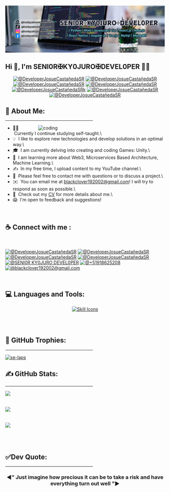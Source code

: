 ![Aditya Vikram Singh Banner](https://github.com/JosueCColcasDesarrollador/JosueCColcasDesarrollador/blob/main/Portada.png)

## Hi 👋, I'm SENI0R✠KY0JURO✠DEVEL0PER 👩‍💻

<p align="center">
  <a href="https://candida-noronha.web.app/" target="_blank"><img src="https://img.icons8.com/bubbles/50/000000/web.png" alt="@DeveloperJosueCastañedaSR"/></a>
	<a href="mailto:candida.noronha18@gmail.com" target="_blank"><img src="https://img.icons8.com/bubbles/50/000000/gmail.png" alt="@DeveloperJosueCastañedaSR"/></a>
	<a href="https://github.com/Candida18" target="_blank"><img src="https://img.icons8.com/bubbles/50/000000/github.png" alt="@DeveloperJosueCastañedaSR"/></a>
	<a href="https://linkedin.com/in/candida-ruth-noronha-b019101ab" target="_blank"><img src="https://img.icons8.com/bubbles/50/000000/linkedin.png" alt="@DeveloperJosueCastañedaSR"/></a>
	<a href="https://www.facebook.com/candida.noronha.77" target="_blank"><img src="https://img.icons8.com/bubbles/50/000000/facebook-new.png" alt="@DeveloperJosueCastañedaSRk"/></a>
	<a href="https://instagram.com/candyyyy__18" target="_blank"><img src="https://img.icons8.com/bubbles/50/000000/instagram.png" alt="@DeveloperJosueCastañedaSR"/></a>
	<a href="https://www.youtube.com/@SENI0R_KY0JURO_DEVEL0PER" target="_blank"><img src="https://img.icons8.com/bubbles/50/000000/youtube.png" alt="@DeveloperJosueCastañedaSR"/></a>
</p>

<h2 align="left">💫 About Me:</h2>
<hr size="2" width="55%" color="yellow">  
<img align="right" alt="coding" width="400" src="https://cdn.dribbble.com/users/2131993/screenshots/4948736/media/45dceb640723d72436c427add7966cf8.gif"> 

- 👨‍💻 &nbsp;Currently I continue studying self-taught.\
- 💡 &nbsp;I like to explore new technologies and develop solutions in an optimal way.\
- 🎓 &nbsp;I am currently delving into creating and coding Games: Unity.\
- 🌱 &nbsp;I am learning more about Web3, Microservices Based Architecture, Machine Learning.\
- ✍️ &nbsp;In my free time, I upload content to my YouTube channel.\
- 💬 &nbsp;Please feel free to contact me with questions or to discuss a project.\
- ✉️ &nbsp;You can email me at blackclover192002@gmail.com! I will try to respond as soon as possible.\
- 📄 &nbsp;Check out my [CV](https://onedrive.live.com/?authkey=%21AKntgUe4LOwU4xA&id=2C11D5C642133C04%213605&cid=2C11D5C642133C04&parId=root&parQt=sharedby&o=OneUp) for more details about me.\
- 😱 &nbsp;I'm open to feedback and suggestions!\
<br><br>

## ☕ Connect with me :

<br>

[![@DeveloperJosueCastañedaSR](https://img.icons8.com/fluency/48/000000/instagram-new.png "@DeveloperJosueCastañedaSR")](https://www.instagram.com/anushkawijegoonawardana97/) 
[![@DeveloperJosueCastañedaSR](https://img.icons8.com/fluency/48/000000/facebook.png "@DeveloperJosueCastañedaSR")](https://www.facebook.com/AnushkaWijegoonawardana97) 
[![@DeveloperJosueCastañedaSR](https://img.icons8.com/fluency/48/000000/linkedin.png "@DeveloperJosueCastañedaSR")](https://www.linkedin.com/in/anushkawijegoonawardana97/) 
[![@DeveloperJosueCastañedaSR](https://img.icons8.com/fluency/48/000000/tiktok.png "@DeveloperJosueCastañedaSR")](https://www.linkedin.com/in/anushkawijegoonawardana97/) 
[![@SENI0R KY0JURO DEVEL0PER](https://img.icons8.com/fluency/48/000000/youtube.png "@SENI0R KY0JURO DEVEL0PER")](https://www.youtube.com/@SENI0R_KY0JURO_DEVEL0PER) 
[![@+51918625208](https://img.icons8.com/fluency/48/000000/phone-disconnected.png "@+51918625208")](tel:+51918625208) 
[![@blackclover192002@gmail.com](https://img.icons8.com/fluency/48/000000/apple-mail.png "@blackclover192002@gmail.com")](blackclover192002@gmail.com)

<br>

<h2 align="left">💻 Languages and Tools:</h2>
<p align="center">
<a href="https://skillicons.dev">
<img src="https://skillicons.dev/icons?i=angular,aws,azure,blender,bootstrap,c,cs,cpp,cmake,dart,linkedin,nodejs,vscode,visualstudio,debian,django,dotnet,express,firebase,flask,flutter,gcp,git,github,githubactions,gitlab,gradle,idea,java,react,html,css,js,jquery,kali,kotlin,laravel,linux,matlab,mongodb,mysql,nestjs,nextjs,nodejs,npm,php,postman,py,r,react,sqlite,selenium,swift,tailwind,tensorflow,ubuntu,unity,unrealengine,vue,yarn,figma&theme=dark&perline=13" alt="Skill Icons" />
</a>
</p>

<br><br>
<h2 align="left">🌟 GitHub Trophies:</h2>
<hr size="2" width="55%" color="yellow"> 
<p align="left"> <a href="https://github.com/ryo-ma/github-profile-trophy"><img src="https://github-profile-trophy.vercel.app/?username=se-laps&theme=radical&no-frame=false&no-bg=true&margin-w=6" alt="se-laps" /></a> </p>

<h2 align="left">✍ GitHub Stats:</h2>
<hr size="2" width="55%" color="yellow"> 

![](https://github-readme-stats.vercel.app/api/top-langs/?username=SE-LAPS&theme=dark&hide_border=false&include_all_commits=true&count_private=true&layout=compact)</p>
<br>
![](https://github-readme-stats.vercel.app/api?username=SE-LAPS&theme=dark&hide_border=false&include_all_commits=true&count_private=true)</p>
<br>
![](https://github-readme-streak-stats.herokuapp.com/?user=SE-LAPS&theme=dark&hide_border=false) 

<br><br>
<h2 align="left">✅Dev Quote:</h2>
<hr size="2" width="55%" color="yellow">
<h3 align="center";color:"yellow";>◀" Just imagine how precious it can be to take a risk and have everything turn out well "▶</h3>
<br>
